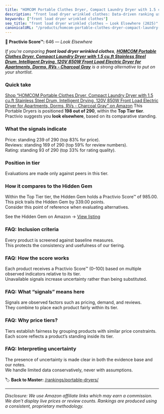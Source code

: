 ```yaml
---
title: "HOMCOM Portable Clothes Dryer, Compact Laundry Dryer with 1.5 cu.ft Stainless Steel Drum, Intelligent Drying, 120V 850W Front Load Electric Dryer for Apartments, Dorms, RVs - Charcoal Gray"
description: "front load dryer wrinkled clothes: Data-driven ranking using the Practivio Score™. Positioned by quality, value, demand, findability, momentum."
keywords: ["front load dryer wrinkled clothes"]
seo_title: "front load dryer wrinkled clothes — Look Elsewhere (2025)"
canonicalURL: "/products/homcom-portable-clothes-dryer-compact-laundry-dryer-with-15-cuft-stainless-steel-drum-intelligent-drying-120v-850w-front-load-electric-dryer-for-apartments-dorms-rvs-charcoal-gray-B0CTPKX46B/"
---
```


**🚫 Practivio Score™:** 646 — _Look Elsewhere_


*If you're comparing **front load dryer wrinkled clothes**, **[HOMCOM Portable Clothes Dryer, Compact Laundry Dryer with 1.5 cu.ft Stainless Steel Drum, Intelligent Drying, 120V 850W Front Load Electric Dryer for Apartments, Dorms, RVs - Charcoal Gray](https://www.amazon.com/dp/B0CTPKX46B?tag=practivio-20)** is a strong alternative to put on your shortlist.*
### Quick take
[Shop “HOMCOM Portable Clothes Dryer, Compact Laundry Dryer with 1.5 cu.ft Stainless Steel Drum, Intelligent Drying, 120V 850W Front Load Electric Dryer for Apartments, Dorms, RVs - Charcoal Gray” on Amazon](https://www.amazon.com/dp/B0CTPKX46B?tag=practivio-20)
This Portable Dryers is positioned **198 out of 290**, within the **Top Tier tier**.  
Practivio suggests you **look elsewhere**, based on its comparative standing.

### What the signals indicate
Price: standing 239 of 290 (top 83% for price).  
Reviews: standing 169 of 290 (top 59% for review numbers).  
Rating: standing 93 of 290 (top 33% for rating quality).  

### Position in tier
Evaluations are made only against peers in this tier.

### How it compares to the Hidden Gem
Within the Top Tier tier, the Hidden Gem holds a Practivio Score™ of 985.00.  
This pick trails the Hidden Gem by 339.00 points.  
Consider this point of reference when evaluating alternatives.  

See the Hidden Gem on Amazon → [View listing](https://www.amazon.com/dp/B0799Q45TT?tag=practivio-20)

### FAQ: Inclusion criteria
Every product is screened against baseline measures.  
This protects the consistency and usefulness of our tiering.

### FAQ: How the score works
Each product receives a Practivio Score™ (0–100) based on multiple observed indicators relative to its tier.  
Unavailable signals increase uncertainty rather than being substituted.

### FAQ: What “signals” means here
Signals are observed factors such as pricing, demand, and reviews.  
They combine to place each product fairly within its tier.

### FAQ: Why price tiers?
Tiers establish fairness by grouping products with similar price constraints.  
Each score reflects a product’s standing inside its tier.

### FAQ: Interpreting uncertainty
The presence of uncertainty is made clear in both the evidence base and our notes.  
We handle limited data conservatively, never with assumptions.


🏷️ **Back to Master:** [/rankings/portable-dryers/](/rankings/portable-dryers/)

---
_Disclosure: We use Amazon affiliate links which may earn a commission. We don’t display live prices or review counts. Rankings are produced using a consistent, proprietary methodology._
